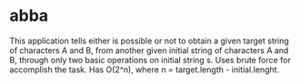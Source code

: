 # abba
This application tells either is possible or not to obtain a given target string of characters A and B, from another given initial string of characters A and B, through only two basic operations on initial string s. Uses brute force for accomplish the task. Has O(2^n), where n = target.length - initial.lenght. 
